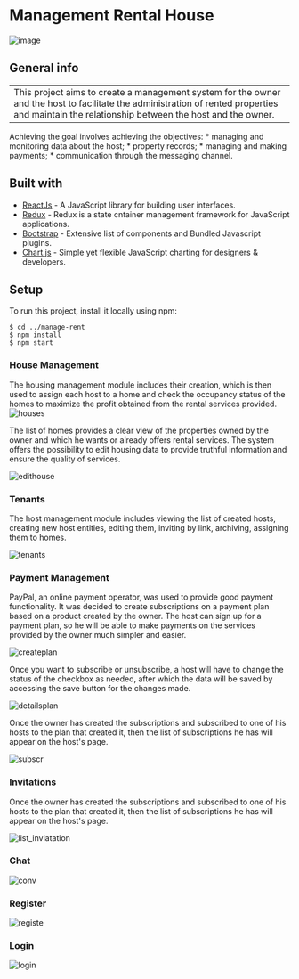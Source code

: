 # Management Rental House
![image](https://user-images.githubusercontent.com/32244766/104813288-edf66100-5810-11eb-9f45-b3b1f039f69b.png)

## General info
<table>
<tr>
<td>
    This project aims to create a management system for the owner and the host to facilitate the administration of rented properties and maintain the relationship between the host and the owner.
</td>
</tr>
</table>
Achieving the goal involves achieving the objectives: 
 * managing and monitoring data about the host; 
 * property records; 
 * managing and making payments; 
 * communication through the messaging channel.

## Built with 

- [ReactJs](https://reactjs.org/) - A JavaScript library for building user interfaces.
- [Redux](https://react-redux.js.org/introduction/quick-start) - Redux is a state cntainer management framework for JavaScript applications.
- [Bootstrap](http://getbootstrap.com/) - Extensive list of components and  Bundled Javascript plugins.
- [Chart.js](https://www.chartjs.org/docs/latest/) - Simple yet flexible JavaScript charting for designers & developers.

## Setup
To run this project, install it locally using npm:

```
$ cd ../manage-rent
$ npm install
$ npm start
```

### House Management
The housing management module includes their creation, which is then used to assign each host to a home and check the occupancy status of the homes to maximize the profit obtained from the rental services provided.
![houses](https://user-images.githubusercontent.com/32244766/106201268-e0ea5200-61c0-11eb-8dcf-844361b4c59c.png)

The list of homes provides a clear view of the properties owned by the owner and which he wants or already offers rental services. The system offers the possibility to edit housing data to provide truthful information and ensure the quality of services.

![edithouse](https://user-images.githubusercontent.com/32244766/106201286-e8a9f680-61c0-11eb-8b3c-a7b8d136751f.png)
### Tenants
The host management module includes viewing the list of created hosts, creating new host entities, editing them, inviting by link, archiving, assigning them to homes.

![tenants](https://user-images.githubusercontent.com/32244766/106201397-155e0e00-61c1-11eb-87b6-129e9c0d76ba.png)
### Payment Management

PayPal, an online payment operator, was used to provide good payment functionality. It was decided to create subscriptions on a payment plan based on a product created by the owner. The host can sign up for a payment plan, so he will be able to make payments on the services provided by the owner much simpler and easier.

![createplan](https://user-images.githubusercontent.com/32244766/106201320-f790a900-61c0-11eb-9d08-7d114baa0f97.png)

Once you want to subscribe or unsubscribe, a host will have to change the status of the checkbox as needed, after which the data will be saved by accessing the save button for the changes made.

![detailsplan](https://user-images.githubusercontent.com/32244766/106201359-ffe8e400-61c0-11eb-85d7-7a6252bda640.png)

Once the owner has created the subscriptions and subscribed to one of his hosts to the plan that created it, then the list of subscriptions he has will appear on the host's page.

![subscr](https://user-images.githubusercontent.com/32244766/106201387-0c6d3c80-61c1-11eb-8a69-ed29d0dfb03e.png)

### Invitations

Once the owner has created the subscriptions and subscribed to one of his hosts to the plan that created it, then the list of subscriptions he has will appear on the host's page.

![list_inviatation](https://user-images.githubusercontent.com/32244766/104813205-61e43980-5810-11eb-9435-b48aae5ba198.png)

### Chat
![conv](https://user-images.githubusercontent.com/32244766/106201442-227afd00-61c1-11eb-87f3-ac95e70b4c20.png)

### Register
![registe](https://user-images.githubusercontent.com/32244766/106201059-8f41c780-61c0-11eb-8209-56a8e7912270.png)
### Login
![login](https://user-images.githubusercontent.com/32244766/106201238-d4fe9000-61c0-11eb-87b3-9466fdd72844.png)
